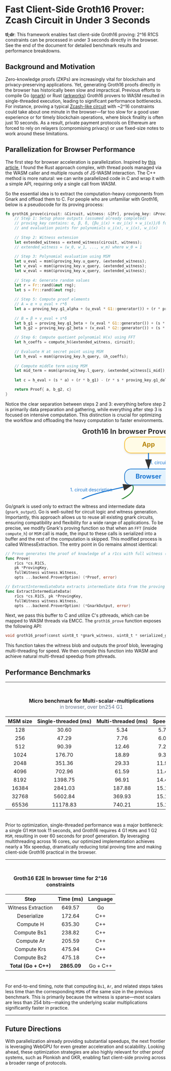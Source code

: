# Fast Client-Side Groth16 Prover: Zcash Circuit in Under 3 Seconds

__tl;dr__: This framework enables fast client-side Groth16 proving: 2^16 R1CS constraints can be processed in under 3 seconds directly in the browser. See the end of the document for detailed benchmark results and performance breakdowns.

## Background and Motivation
Zero-knowledge proofs (ZKPs) are increasingly vital for blockchain and privacy-preserving applications. Yet, generating Groth16 proofs directly in the browser has historically been slow and impractical. Previous efforts to compile Go ([gnark](https://github.com/Consensys/gnark)) or Rust ([arkworks](https://github.com/arkworks-rs)) Groth16 provers to WASM resulted in single-threaded execution, leading to significant performance bottlenecks. For instance, proving a typical [Zcash-like circuit](https://zips.z.cash/protocol/protocol.pdf) with ~2^16 constraints could take about one minute in the browser—far too slow for a good user experience or for timely blockchain operations, where block finality is often just 10 seconds. As a result, private payment protocols on Ethereum are forced to rely on relayers (compromising privacy) or use fixed-size notes to work around these limitations.


## Parallelization for Browser Performance
The first step for browser acceleration is parallelization. Inspired by [this article](https://web.dev/articles/webassembly-threads), I found the Rust approach complex, with thread pools managed via the WASM caller and multiple rounds of JS-WASM interaction. The C++ method is more natural: we can write parallelized code in C and wrap it with a simple API, requiring only a single call from WASM.

So the essential idea is to extract the computation-heavy components from Gnark and offload them to C. For people who are unfamiliar with Groth16, below is a pseudocode for its proving process:
```rust
fn groth16_prove(circuit: &Circuit, witness: &[Fr], proving_key: &ProvingKey) -> Proof {
    // Step 1: Setup phase outputs (assumed already completed)
    // proving_key contains: α, β, δ, {βu_i(x) + αv_i(x) + w_i(x)}/δ for i ∈ I_mid
    // and evaluation points for polynomials u_i(x), v_i(x), w_i(x)
    
    // Step 2: Witness extension
    let extended_witness = extend_witness(circuit, witness);
    // extended_witness = (w_0, w_1, ..., w_m) where w_0 = 1
    
    // Step 3: Polynomial evaluation using MSM
    let u_eval = msm(&proving_key.u_query, &extended_witness);
    let v_eval = msm(&proving_key.v_query, &extended_witness);
    let w_eval = msm(&proving_key.w_query, &extended_witness);
    
    // Step 4: Generate random values
    let r = Fr::rand(&mut rng);
    let s = Fr::rand(&mut rng);
    
    // Step 5: Compute proof elements
    // A = α + u_eval + r*δ
    let a = proving_key.g1_alpha + (u_eval * G1::generator()) + (r * proving_key.g1_delta);
    
    // B = β + v_eval + s*δ
    let b_g1 = proving_key.g1_beta + (v_eval * G1::generator()) + (s * proving_key.g1_delta);
    let b_g2 = proving_key.g2_beta + (v_eval * G2::generator()) + (s * proving_key.g2_delta);
    
    // Step 6: Compute quotient polynomial H(x) using FFT
    let h_coeffs = compute_h(&extended_witness, circuit);
    
    // Evaluate H at secret point using MSM
    let h_eval = msm(&proving_key.h_query, &h_coeffs);
    
    // Compute middle term using MSM
    let mid_term = msm(&proving_key.l_query, &extended_witness[i_mid]);
    
    let c = h_eval + (s * a) + (r * b_g1) - (r * s * proving_key.g1_delta) + mid_term;

    return Proof{ a, b_g2, c}
}
```
Notice the clear separation between steps 2 and 3: everything before step 2 is primarily data preparation and gathering, while everything after step 3 is focused on intensive computation. This distinction is crucial for optimizing the workflow and offloading the heavy computation to faster environments.

<svg width="900" height="400" xmlns="http://www.w3.org/2000/svg">
    <text x="450" y="20" font-size="22" text-anchor="middle" fill="#333" font-weight="bold">Groth16 In browser Prover Architecture</text>
  <defs>
    <filter id="shadow" x="-20%" y="-20%" width="140%" height="140%">
      <feDropShadow dx="0" dy="2" stdDeviation="2" flood-color="#888" flood-opacity="0.3"/>
    </filter>
    <marker id="arrowhead" markerWidth="10" markerHeight="7" refX="10" refY="3.5" orient="auto">
      <polygon points="0 0, 10 3.5, 0 7" fill="#333"/>
    </marker>
  </defs>
  <!-- Layer 1: App -->
  <rect x="375" y="30" width="150" height="50" rx="20" fill="#fffbe6" stroke="#fbc02d" stroke-width="2" filter="url(#shadow)"/>
  <text x="450" y="60" font-size="20" text-anchor="middle" fill="#b8860b" font-weight="bold">App</text>  
  <!-- Layer 2: Browser -->
  <rect x="375" y="130" width="150" height="50" rx="20" fill="#e3f2fd" stroke="#1976d2" stroke-width="2" filter="url(#shadow)"/>
  <text x="450" y="160" font-size="20" text-anchor="middle" fill="#1976d2" font-weight="bold">Browser</text>  
  <!-- Layer 3: gnark and C/Wasm -->
  <rect x="150" y="270" width="150" height="50" rx="20" fill="#e8f5e9" stroke="#388e3c" stroke-width="2" filter="url(#shadow)"/>
  <text x="225" y="300" font-size="18" text-anchor="middle" fill="#388e3c" font-weight="bold">gnark</text>  
  <rect x="600" y="270" width="150" height="50" rx="20" fill="#f3e5f5" stroke="#7b1fa2" stroke-width="2" filter="url(#shadow)"/>
  <text x="675" y="300" font-size="18" text-anchor="middle" fill="#7b1fa2" font-weight="bold">C/Wasm</text>  
  <!-- Arrows -->
  <!-- App -> Browser: circuit input -->
  <path d="M450,80 C450,110 450,110 450,130" stroke="#1976d2" stroke-width="3" fill="none" marker-end="url(#arrowhead)"/>
  <text x="455" y="115" font-size="14" fill="#1976d2">1. circuit input</text>  
  <!-- Browser -> gnark: witness (curved left, downward) -->
    <!-- Browser -> gnark: witness (curved right, downward) -->
    <path d="M400,180 C420,220 300,250 225,270" stroke="#388e3c" stroke-width="3" fill="none" marker-end="url(#arrowhead)"/>
    <text x="320" y="245" font-size="14" fill="#388e3c" text-anchor="middle">2. witness</text>
    <!-- gnark -> Browser: circuit description (curved left, upward, wider) -->
    <path d="M225,270 C180,220 320,200 400,180" stroke="#1976d2" stroke-width="3" fill="none" marker-end="url(#arrowhead)"/>
    <text x="270" y="200" font-size="14" fill="#1976d2" text-anchor="middle">1. circuit description</text>
  <!-- gnark -> C/Wasm: gnark_output (straight) -->
  <line x1="300" y1="295" x2="600" y2="295" stroke="#7b1fa2" stroke-width="3" marker-end="url(#arrowhead)"/>
  <text x="450" y="285" font-size="14" fill="#7b1fa2" text-anchor="middle">3. gnark output</text>  
  <!-- C/Wasm -> Browser: proof (curved up) -->
  <path d="M675,270 C675,220 600,180 525,180" stroke="#1976d2" stroke-width="3" fill="none" marker-end="url(#arrowhead)"/>
  <text x="630" y="210" font-size="14" fill="#1976d2" text-anchor="middle">4. Groth16 proof</text>
</svg>


Go/gnark is used only to extract the witness and intermediate data (`gnark_output`). Go is well-suited for circuit logic and witness generation.
Importantly, this approach allows us to reuse all existing gnark circuits, ensuring compatibility and flexibility for a wide range of applications.
To be precise, we modify Gnark's proving function so that when an `FFT` (inside `compute_h`) or `MSM` call is made, the input to these calls is serialized into a buffer and the rest of the computation is skipped. This modified process is called WitnessExtraction. The entry point in Go remains almost identical:
```go
// Prove generates the proof of knowledge of a r1cs with full witness (secret + public part).
func Prove(
    r1cs *cs.R1CS, 
    pk *ProvingKey, 
    fullWitness witness.Witness, 
    opts ...backend.ProverOption) (*Proof, error) 

// ExtractIntermediateData extracts intermediate data from the proving process.
func ExtractIntermediateData(
    r1cs *cs.R1CS, pk *ProvingKey, 
    fullWitness witness.Witness, 
    opts ...backend.ProverOption) (*GnarkOutput, error)
```

Next, we pass this buffer to C and utilize C's pthreads, which can be mapped to WASM threads via EMCC. The `groth16_prove` function exposes the following API:

```c
void groth16_proof(const uint8_t *gnark_witness, uint8_t * serialized_groth16_proof);
```

This function takes the witness blob and outputs the proof blob, leveraging multi-threading for speed.
We then compile this function into WASM and achieve natural multi-thread speedup from pthreads.

## Performance Benchmarks
---
<div style="overflow-x:auto; margin: 1.5rem 0;">
<table style="min-width:600px; width:100%; text-align:center;">
        <caption style="caption-side:top; font-weight:bold; padding:0.5rem;">
            Micro benchmark for Multi-scalar-multiplications<br>
            <span style="font-weight:normal; color:#64748b; font-size:0.98em;">in browser, over bn254 G1</span>
        </caption>
    <thead>
        <tr>
            <th>MSM size</th>
            <th>Single-threaded (ms)</th>
            <th>Multi-threaded (ms)</th>
            <th>Speedup</th>
        </tr>
    </thead>
    <tbody>
        <tr><td>128</td><td>30.60</td><td>5.34</td><td>5.73</td></tr>
        <tr><td>256</td><td>47.29</td><td>7.76</td><td>6.09</td></tr>
        <tr><td>512</td><td>90.39</td><td>12.46</td><td>7.26</td></tr>
        <tr><td>1024</td><td>176.70</td><td>18.89</td><td>9.36</td></tr>
        <tr><td>2048</td><td>351.36</td><td>29.33</td><td>11.99</td></tr>
        <tr><td>4096</td><td>702.96</td><td>61.59</td><td>11.41</td></tr>
        <tr><td>8192</td><td>1398.75</td><td>96.91</td><td>14.43</td></tr>
        <tr><td>16384</td><td>2841.03</td><td>187.88</td><td>15.12</td></tr>
        <tr><td>32768</td><td>5602.84</td><td>369.93</td><td>15.15</td></tr>
        <tr><td>65536</td><td>11178.83</td><td>740.21</td><td>15.10</td></tr>
    </tbody>
</table>
</div>

Prior to optimization, single-threaded performance was a major bottleneck: a single G1 `MSM` took 11 seconds, and Groth16 requires 4 G1 `MSM`s and 1 G2 `MSM`, resulting in over 60 seconds for proof generation. By leveraging multithreading across 16 cores, our optimized implementation achieves nearly a 16x speedup, dramatically reducing total proving time and making client-side Groth16 practical in the browser.

---
<div style="overflow-x:auto; margin: 1.5rem 0;">
<table style="min-width:400px; width:100%; text-align:center;">
    <caption style="caption-side:top; font-weight:bold; padding:0.5rem;">Groth16 E2E In browser time for 2^16 constraints</caption>
    <thead>
        <tr>
            <th>Step</th>
            <th>Time (ms)</th>
            <th>Language</th>
        </tr>
    </thead>
    <tbody>
    <tr><td>Witness Extraction</td><td>649.57</td><td>Go</td></tr>
    <tr><td>Deserialize</td><td>172.64</td><td>C++</td></tr>
    <tr><td>Compute H</td><td>635.30</td><td>C++</td></tr>
    <tr><td>Compute Bs1</td><td>238.82</td><td>C++</td></tr>
    <tr><td>Compute Ar</td><td>205.59</td><td>C++</td></tr>
    <tr><td>Compute Krs</td><td>475.94</td><td>C++</td></tr>
    <tr><td>Compute Bs2</td><td>475.18</td><td>C++</td></tr>
    <tr><td><b>Total (Go + C++)</b></td><td><b>2865.09</b></td><td>Go + C++</td></tr>
    </tbody>
</table>
</div>

For end-to-end timing, note that computing `Bs1`, `Ar`, and related steps takes less time than the corresponding `MSM`s of the same size in the previous benchmark. This is primarily because the witness is sparse—most scalars are less than 254 bits—making the underlying scalar multiplications significantly faster in practice.

---

## Future Directions

With parallelization already providing substantial speedups, the next frontier is leveraging WebGPU for even greater acceleration and scalability. Looking ahead, these optimization strategies are also highly relevant for other proof systems, such as Plonkish and GKR, enabling fast client-side proving across a broader range of protocols.